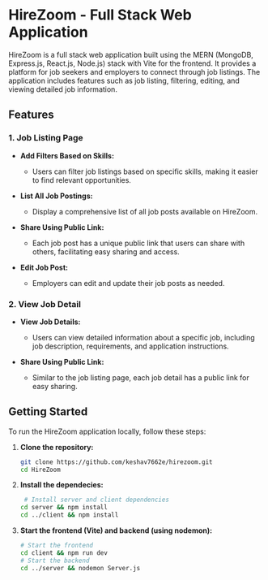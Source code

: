 # HireZoom - Full Stack Web Application

HireZoom is a full stack web application built using the MERN (MongoDB, Express.js, React.js, Node.js) stack with Vite for the frontend. It provides a platform for job seekers and employers to connect through job listings. The application includes features such as job listing, filtering, editing, and viewing detailed job information.

## Features

### 1. Job Listing Page

- **Add Filters Based on Skills:**
  - Users can filter job listings based on specific skills, making it easier to find relevant opportunities.

- **List All Job Postings:**
  - Display a comprehensive list of all job posts available on HireZoom.

- **Share Using Public Link:**
  - Each job post has a unique public link that users can share with others, facilitating easy sharing and access.

- **Edit Job Post:**
  - Employers can edit and update their job posts as needed.

### 2. View Job Detail

- **View Job Details:**
  - Users can view detailed information about a specific job, including job description, requirements, and application instructions.

- **Share Using Public Link:**
  - Similar to the job listing page, each job detail has a public link for easy sharing.

## Getting Started

To run the HireZoom application locally, follow these steps:

1. **Clone the repository:**
   ```bash
   git clone https://github.com/keshav7662e/hirezoom.git
   cd HireZoom
2. **Install the dependecies:**
    ```bash
     # Install server and client dependencies
    cd server && npm install
    cd ../client && npm install
3. **Start the frontend (Vite) and backend (using nodemon):**
     ```bash
     # Start the frontend
    cd client && npm run dev
    # Start the backend
    cd ../server && nodemon Server.js
